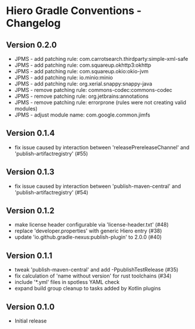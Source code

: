# Hiero Gradle Conventions - Changelog

## Version 0.2.0

* JPMS - add patching rule: com.carrotsearch.thirdparty:simple-xml-safe
* JPMS - add patching rule: com.squareup.okhttp3:okhttp
* JPMS - add patching rule: com.squareup.okio:okio-jvm
* JPMS - add patching rule: io.minio:minio
* JPMS - add patching rule: org.xerial.snappy:snappy-java
* JPMS - remove patching rule: commons-codec:commons-codec
* JPMS - remove patching rule: org.jetbrains:annotations
* JPMS - remove patching rule: errorprone (rules were not creating valid modules)
* JPMS - adjust module name: com.google.common.jimfs

## Version 0.1.4

* fix issue caused by interaction between 'releasePrereleaseChannel' and 'publish-artifactregistry' (#55)

## Version 0.1.3

* fix issue caused by interaction between 'publish-maven-central' and 'publish-artifactregistry' (#54)

## Version 0.1.2

* make license header configurable via 'license-header.txt' (#48)
* replace 'developer.properties' with generic Hiero entry (#38)
* update 'io.github.gradle-nexus:publish-plugin' to 2.0.0 (#40)

## Version 0.1.1

* tweak 'publish-maven-central' and add -PpublishTestRelease (#35)
* fix calculation of 'name without version' for rust toolchains (#34)
* include '*.yml' files in spotless YAML check
* expand build group cleanup to tasks added by Kotlin plugins

## Version 0.1.0

* Initial release
